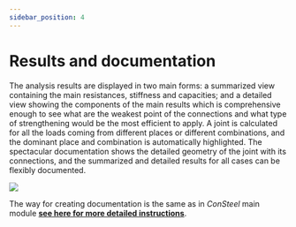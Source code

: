```yaml
---
sidebar_position: 4
---
```

# Results and documentation

The analysis results are displayed in two main forms: a summarized view containing the main resistances, stiffness and capacities; and a detailed view showing the components of the main results which is comprehensive enough to see what are the weakest point of the connections and what type of strengthening would be the most efficient to apply. A joint is calculated for all the loads coming from different places or different combinations, and the dominant place and combination is automatically highlighted. The spectacular documentation shows the detailed geometry of the joint with its connections, and the summarized and detailed results for all cases can be flexibly documented.

<!-- /wp:paragraph -->

<!-- wp:paragraph -->

[](<http://consteel.hu/GetAssetFile/csjoint_documentation_1.jpg(121)>)

<!-- /wp:paragraph -->

<!-- wp:image {"align":"center","id":9818,"width":304,"height":442,"sizeSlug":"full","linkDestination":"media"} -->

[![](https://consteelsoftware.com/wp-content/uploads/2021/04/15-5-docu.jpg)](./img/wp-content-uploads-2021-04-15-5-docu.jpg)

<!-- /wp:image -->

<!-- wp:paragraph -->

The way for creating documentation is the same as in _ConSteel_ main module [**see here for more detailed instructions**](../13_0_documentation-2/13_1_the-document-tab.md).

<!-- /wp:paragraph -->
